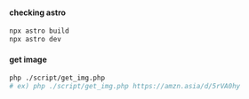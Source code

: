 #### checking astro
```sh
npx astro build
npx astro dev
```

#### get image
```sh
php ./script/get_img.php
# ex) php ./script/get_img.php https://amzn.asia/d/5rVA0hy
```